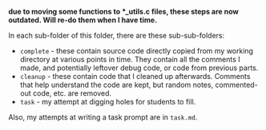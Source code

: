 **due to moving some functions to \*_utils.c files, these steps are now outdated. Will re-do them when I have time.**

In each sub-folder of this folder, there are these sub-sub-folders:

- `complete` - these contain source code directly copied from my working directory at various points in time. They contain all the comments I made, and potentially leftover debug code, or code from previous parts.
- `cleanup` - these contain code that I cleaned up afterwards. Comments that help understand the code are kept, but random notes, commented-out code, etc. are removed.
- `task` - my attempt at digging holes for students to fill.

Also, my attempts at writing a task prompt are in `task.md`.